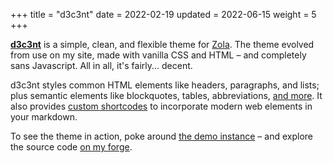 +++
title = "d3c3nt"
date = 2022-02-19
updated = 2022-06-15
weight = 5
+++

[**d3c3nt**] is a simple, clean, and flexible theme for [Zola]. The
theme evolved from use on my site, made with vanilla CSS and HTML – and
completely sans Javascript. All in all, it's fairly... decent.

<!-- more -->

d3c3nt styles common HTML elements like headers, paragraphs, and lists;
plus semantic elements like blockquotes, tables, abbreviations, [and
more]. It also provides [custom shortcodes] to incorporate modern web
elements in your markdown.

To see the theme in action, poke around [the demo instance][**d3c3nt**]
– and explore the source code [on my forge].

[**d3c3nt**]: https://d3c3nt.figbert.com
[Zola]: https://www.getzola.org
[and more]: https://d3c3nt.figbert.com/posts/markdown-syntax/
[custom shortcodes]: https://d3c3nt.figbert.com/posts/rich-content/
[on my forge]: https://git.figbert.com/d3c3nt/
